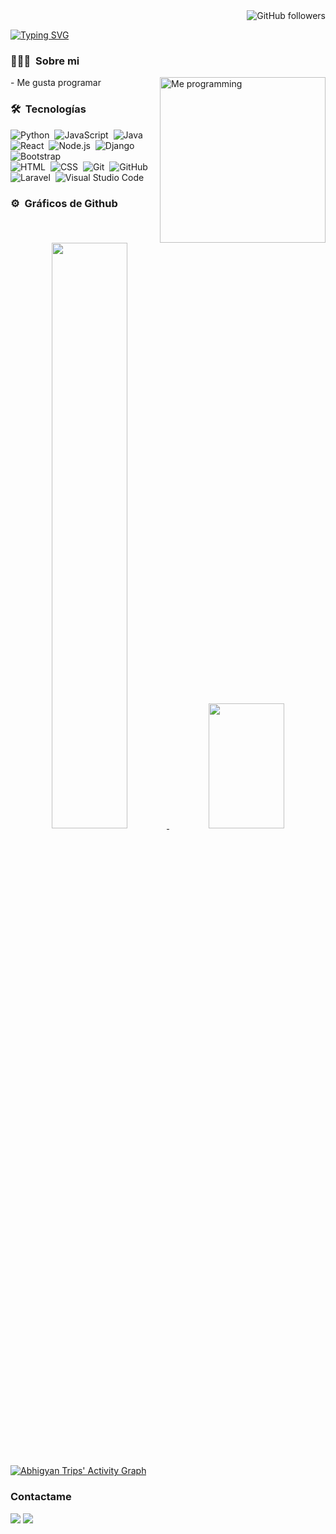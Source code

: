 <div align="right">
  <img alt="GitHub followers" src="https://img.shields.io/github/followers/RyukaVoid?style=social">
</div>

<!-- ## 👋 &nbsp;Hey there! I'm Ryuka -->
[![Typing SVG](https://readme-typing-svg.herokuapp.com?color=F7005C&background=FFFFFF00&center=true&vCenter=true&size=40&width=480&height=50&lines=Ryuka)](https://github.com/RyukaVoid)

### 👨🏻‍💻 &nbsp;Sobre mi
<img alt="Me programming" src="https://c.tenor.com/z4Pjus3zEcsAAAAd/dad-coraline.gif" width="265px" align="right"/>
- Me gusta programar


### 🛠 &nbsp;Tecnologías

![Python](https://img.shields.io/badge/-Python-05122A?style=flat&logo=python)&nbsp;
![JavaScript](https://img.shields.io/badge/-JavaScript-05122A?style=flat&logo=javascript)&nbsp;
![Java](https://img.shields.io/badge/-Java-05122A?style=flat&logo=Java&logoColor=FFA518)&nbsp;
![React](https://img.shields.io/badge/-React-05122A?style=flat&logo=react)&nbsp;
![Node.js](https://img.shields.io/badge/-Node.js-05122A?style=flat&logo=node.js)&nbsp;
![Django](https://img.shields.io/badge/-Django-05122A?style=flat&logo=django&logoColor=092E20)&nbsp;
![Bootstrap](https://img.shields.io/badge/-Bootstrap-05122A?style=flat&logo=bootstrap&logoColor=563D7C)\
![HTML](https://img.shields.io/badge/-HTML-05122A?style=flat&logo=HTML5)&nbsp;
![CSS](https://img.shields.io/badge/-CSS-05122A?style=flat&logo=CSS3&logoColor=1572B6)&nbsp;
![Git](https://img.shields.io/badge/-Git-05122A?style=flat&logo=git)&nbsp;
![GitHub](https://img.shields.io/badge/-GitHub-05122A?style=flat&logo=github)&nbsp;
![Laravel](https://img.shields.io/badge/-Laravel-05122A?style=flat&logo=laravel)&nbsp;
![Visual Studio Code](https://img.shields.io/badge/-Visual%20Studio%20Code-05122A?style=flat&logo=visual-studio-code&logoColor=007ACC)&nbsp;

### ⚙️ &nbsp;Gráficos de Github

<p align="center">
<a href="https://github.com/AVS1508">
  <img width="49%" src="https://github-readme-stats-eight-theta.vercel.app/api?username=RyukaVoid&show_icons=true&theme=radical&include_all_commits=true&count_private=false"/>
  <img width="49%" height="200px" src="https://github-readme-stats-eight-theta.vercel.app/api/top-langs/?username=RyukaVoid&layout=compact&langs_count=8&theme=radical"/>
</a>
</p>
<br/>

[![Abhigyan Trips' Activity Graph](https://activity-graph.herokuapp.com/graph?username=RyukaVoid&theme=redical)](https://abhigyantrips.dev)

### Contactame

<p align="left">
<a href="https://www.linkedin.com/in/ryukavoid/"><img src="https://img.shields.io/badge/Diego%40Ramirez-blue?&style=flat&logo=Linkedin&logoColor=white"></a>
<a href="diego.ramirezh@sansano.usm.cl"><img src="https://img.shields.io/badge/-diego.ramirezh%40sansano.usm.cl-orange?&style=flat&logo=Gmail&logoColor=white"></a>
</p>
